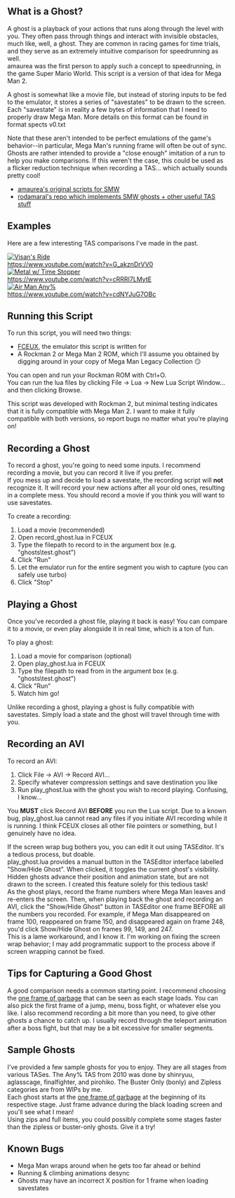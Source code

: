 ## What is a Ghost?

A ghost is a playback of your actions that runs along through the level with you. They often pass through things
and interact with invisible obstacles, much like, well, a ghost. They are common in racing games for time trials,
and they serve as an extremely intuitive comparison for speedrunning as well.  
amaurea  was the first person to apply such a concept to speedrunning, in the game Super Mario World. This script is a version
of that idea for Mega Man 2.

A ghost is somewhat like a movie file, but instead of storing inputs to be fed to the emulator, it stores a series of
"savestates" to be drawn to the screen. Each "savestate" is in reality a few bytes of information that I need to properly
draw Mega Man. More details on this format can be found in format spects v0.txt

Note that these aren't intended to be perfect emulations of the game's behavior--in particular, Mega Man's running frame
will often be out of sync. Ghosts are rather intended to provide a "close enough" imitation of a run to help you make
comparisons. If this weren't the case, this could be used as a flicker reduction technique when recording a TAS...
which actually sounds pretty cool!

- [amaurea's original scripts for SMW](http://tasvideos.org/forum/viewtopic.php?p=219824&highlight=#219824)
- [rodamaral's repo which implements SMW ghosts + other useful TAS stuff](https://github.com/rodamaral/smw-tas)  

## Examples

Here are a few interesting TAS comparisons I've made in the past.

[![Visan's Ride](https://img.youtube.com/vi/G_akznDrVV0/0.jpg)](https://www.youtube.com/watch?v=G_akznDrVV0)  
https://www.youtube.com/watch?v=G_akznDrVV0  
[![Metal w/ Time Stopper](https://img.youtube.com/vi/cRRRI7LMytE/0.jpg)](https://www.youtube.com/watch?v=cRRRI7LMytE)  
https://www.youtube.com/watch?v=cRRRI7LMytE  
[![Air Man Any%](https://img.youtube.com/vi/cdNYJuG7OBc/0.jpg)](https://www.youtube.com/watch?v=cdNYJuG7OBc)  
https://www.youtube.com/watch?v=cdNYJuG7OBc  

## Running this Script

To run this script, you will need two things:
- [FCEUX](http://www.fceux.com/web/home.html), the emulator this script is written for
- A Rockman 2 or Mega Man 2 ROM, which I'll assume you obtained by digging around in your copy of Mega Man Legacy Collection 😏

You can open and run your Rockman ROM with Ctrl+O.  
You can run the lua files by clicking File -> Lua -> New Lua Script Window... and then clicking Browse.

This script was developed with Rockman 2, but minimal testing indicates that it is fully compatible with Mega Man 2. I want to make it fully compatible with both versions, so report bugs no matter what you're playing on!


## Recording a Ghost

To record a ghost, you're going to need some inputs. I recommend recording a movie, but you can record it live if you prefer.  
If you mess up and decide to load a savestate, the recording script will **not** recognize it. It will record your new actions
after all your old ones, resulting in a complete mess. You should record a movie if you think you will want to use savestates.

To create a recording:
  1. Load a movie (recommended)
  2. Open record_ghost.lua in FCEUX
  3. Type the filepath to record to in the argument box (e.g. "ghosts\test.ghost")
  4. Click "Run"
  5. Let the emulator run for the entire segment you wish to capture (you can safely use turbo)
  6. Click "Stop"  
  
  
## Playing a Ghost

Once you've recorded a ghost file, playing it back is easy! You can compare it to a movie, or even play alongside it in
real time, which is a ton of fun.

To play a ghost:
  1. Load a movie for comparison (optional)
  2. Open play_ghost.lua in FCEUX
  3. Type the filepath to read from in the argument box (e.g. "ghosts\test.ghost")
  4. Click "Run"
  5. Watch him go!
  
Unlike recording a ghost, playing a ghost is fully compatible with savestates. Simply load a state and the ghost will travel through time with you.


## Recording an AVI

To record an AVI:
  1. Click File -> AVI -> Record AVI...
  2. Specify whatever compression settings and save destination you like
  3. Run play_ghost.lua with the ghost you wish to record playing. Confusing, I know...
  
You **MUST** click Record AVI **BEFORE** you run the Lua script. Due to a known bug, play_ghost.lua cannot read any files if you initiate
AVI recording while it is running. I think FCEUX closes all other file pointers or something, but I genuinely have no idea.

If the screen wrap bug bothers you, you can edit it out using TASEditor. It's a tedious process, but doable.  
play_ghost.lua provides a manual button in the TASEditor interface labelled "Show/Hide Ghost". When clicked, it toggles the current
ghost's visibility. Hidden ghosts advance their position and animation state, but are not drawn to the screen. I created this feature
solely for this tedious task!  
As the ghost plays, record the frame numbers where Mega Man leaves and re-enters the screen. Then, when playing back the ghost
and recording an AVI, click the "Show/Hide Ghost" button in TASEditor one frame BEFORE all the numbers you recorded. For example,
if Mega Man disappeared on frame 100, reappeared on frame 150, and disappeared again on frame 248, you'd click Show/Hide Ghost on
frames 99, 149, and 247.  
This is a lame workaround, and I know it. I'm working on fixing the screen wrap behavior; I may add programmatic support to the process
above if screen wrapping cannot be fixed.  


## Tips for Capturing a Good Ghost

A good comparison needs a common starting point. I recommend choosing the [one frame of garbage](https://cdn.discordapp.com/attachments/404188813359972352/552398101973958686/Rockman_2_-_Dr._Wily_no_Nazo_Japan-132.png) that can be seen as each
stage loads. You can also pick the first frame of a jump, menu, boss fight, or whatever else you like. I also recommend recording
a bit more than you need, to give other ghosts a chance to catch up. I usually record through the teleport animation after
a boss fight, but that may be a bit excessive for smaller segments.


## Sample Ghosts

I've provided a few sample ghosts for you to enjoy. They are all stages from various TASes. The Any% TAS from 2010 was done by
shinryuu, aglasscage, finalfighter, and pirohiko. The Buster Only (bonly) and Zipless categories are from WIPs by me.  
Each ghost starts at the [one frame of garbage](https://cdn.discordapp.com/attachments/404188813359972352/552398101973958686/Rockman_2_-_Dr._Wily_no_Nazo_Japan-132.png) at the beginning of its respective stage. Just frame advance during the black loading
screen and you'll see what I mean!  
Using zips and full items, you could possibly complete some stages faster than the zipless or buster-only ghosts. Give it a try!


## Known Bugs

- Mega Man wraps around when he gets too far ahead or behind
- Running & climbing animations desync
- Ghosts may have an incorrect X position for 1 frame when loading savestates
